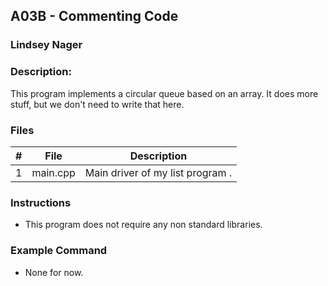 ## A03B - Commenting Code
### Lindsey Nager
### Description:

This program implements a circular queue based on an array. It does more stuff, but we don't need to write that here.

### Files

|   #   | File     | Description                      |
| :---: | -------- | -------------------------------- |
|   1   | main.cpp | Main driver of my list program . |


### Instructions

- This program does not require any non standard libraries.

### Example Command

- None for now.